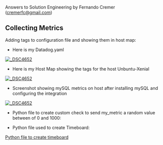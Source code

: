 Answers to Solution Engineering by Fernando Cremer (cremerfc@gmail.com)

## Collecting Metrics

Adding tags to configuration file and showing them in host map:

* Here is my Datadog.yaml

<a href="https://github.com/cremerfc/hiring-engineers/blob/solutions-engineer/Datadogyaml.jpg" title="DataDogYamlTags">
<img src="https://github.com/cremerfc/hiring-engineers/blob/solutions-engineer/Datadogyaml.jpg"  alt="_DSC4652"></a>

* Here is my Host Map showing the tags for the host Unbuntu-Xenial

<a href="https://github.com/cremerfc/hiring-engineers/blob/solutions-engineer/HostMapTags.png" title="DataDogYamlTags">
<img src="https://github.com/cremerfc/hiring-engineers/blob/solutions-engineer/HostMapTags.png"  alt="_DSC4652"></a>

* Screenshot showing mySQL metrics on host after installing mySQL and configuring the integration

<a href="https://github.com/cremerfc/hiring-engineers/blob/solutions-engineer/hostwmysql.png" title="DataDogYamlTags">
<img src="https://github.com/cremerfc/hiring-engineers/blob/solutions-engineer/hostwmysql.png"  alt="_DSC4652"></a>

* Python file to create custom check to send my_metric a random value between of 0 and 1000:



* Python file used to create Timeboard:

[Python file to create timeboard](https://github.com/cremerfc/hiring-engineers/blob/solutions-engineer/create_timeboard.py)





